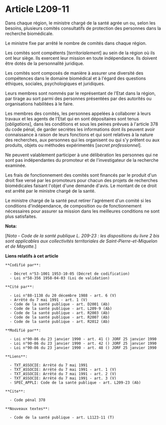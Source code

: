 # Article L209-11

Dans chaque région, le ministre chargé de la santé agrée un ou, selon les besoins, plusieurs comités consultatifs de
protection des personnes dans la recherche biomédicale.

Le ministre fixe par arrêté le nombre de comités dans chaque région.

Les comités sont compétents [*territorialement*] au sein de la région où ils ont leur siège. Ils exercent leur mission en
toute indépendance. Ils doivent être dotés de la personnalité juridique.

Les comités sont composés de manière à assurer une diversité des compétences dans le domaine biomédical et à l'égard des
questions éthiques, sociales, psychologiques et juridiques.

Leurs membres sont nommés par le représentant de l'Etat dans la région, par tirage au sort parmi des personnes présentées par
des autorités ou organisations habilitées à le faire.

Les membres des comités, les personnes appelées à collaborer à leurs travaux et les agents de l'Etat qui en sont dépositaires
sont tenus [*obligations*], dans les conditions et sous les peines prévues à l'article 378 du code pénal, de garder secrètes
les informations dont ils peuvent avoir connaissance à raison de leurs fonctions et qui sont relatives à la nature des
recherches, aux personnes qui les organisent ou qui s'y prêtent ou aux produits, objets ou méthodes expérimentés [*secret
professionnel*].

Ne peuvent valablement participer à une délibération les personnes qui ne sont pas indépendantes du promoteur et de
l'investigateur de la recherche examinée.

Les frais de fonctionnement des comités sont financés par le produit d'un droit fixe versé par les promoteurs pour chacun des
projets de recherches biomédicales faisant l'objet d'une demande d'avis. Le montant de ce droit est arrêté par le ministre
chargé de la santé.

Le ministre chargé de la santé peut retirer l'agrément d'un comité si les conditions d'indépendance, de composition ou de
fonctionnement nécessaires pour assurer sa mission dans les meilleures conditions ne sont plus satisfaites.

**Nota:**

[*Nota - Code de la santé publique L. 209-23 : les dispositions du livre 2 bis sont applicables aux collectivités
territoriales de Saint-Pierre-et-Miquelon et de Mayotte.*]

**Liens relatifs à cet article**

	**Codifié par**:

	  - Décret n°53-1001 1953-10-05 (Décret de codification)
	  - Loi n°58-356 1958-04-03 (Loi de validation)

	**Cité par**:

	  - Loi n°88-1138 du 20 décembre 1988 - art. 6 (V)
	  - Arrêté du 7 mai 1991 - art. 1 (V)
	  - Code de la santé publique - art. D2001 (Ab)
	  - Code de la santé publique - art. L209-9 (Ab)
	  - Code de la santé publique - art. R2003 (Ab)
	  - Code de la santé publique - art. R2007 (Ab)
	  - Code de la santé publique - art. R2012 (Ab)

	**Modifié par**:

	  - Loi n°90-86 du 23 janvier 1990 - art. 41 () JORF 25 janvier 1990
	  - Loi n°90-86 du 23 janvier 1990 - art. 42 () JORF 25 janvier 1990
	  - Loi n°90-86 du 23 janvier 1990 - art. 48 () JORF 25 janvier 1990

	**Liens**:

	  - TXT_ASSOCIE: Arrêté du 7 mai 1991
	  - TXT_ASSOCIE: Arrêté du 7 mai 1991 - art. 1 (V)
	  - TXT_ASSOCIE: Arrêté du 7 mai 1991 - art. 2 (V)
	  - TXT_ASSOCIE: Arrêté du 7 mai 1991 - art. 3 (V)
	  - SPEC_APPLI: Code de la santé publique - art. L209-23 (Ab)

	**Cite**:

	  - Code pénal 378

	**Nouveaux textes**:

	  - Code de la santé publique - art. L1123-11 (T)
